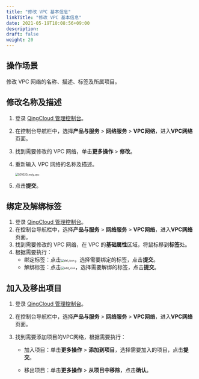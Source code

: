 ```yaml
---
title: "修改 VPC 基本信息"
linkTitle: "修改 VPC 基本信息"
date: 2021-05-19T10:08:56+09:00
description:
draft: false
weight: 20
---
```


## 操作场景

修改 VPC 网络的名称、描述、标签及所属项目。

## 修改名称及描述

1. 登录 [QingCloud 管理控制台](https://console.qingcloud.com/login)。

2. 在控制台导航栏中，选择**产品与服务** > **网络服务** > **VPC网络**，进入**VPC网络**页面。

3. 找到需要修改的 VPC 网络，单击**更多操作** > **修改**。

4. 重新输入 VPC 网络的名称及描述。

   <img src="/network/vpc_2.0/_images/501020_mdy_vpc.png" alt="501020_mdy_vpc" style="zoom:50%;" />

5. 点击**提交**。

## 绑定及解绑标签

1. 登录 [QingCloud 管理控制台](https://console.qingcloud.com/login)。
2. 在控制台导航栏中，选择**产品与服务** > **网络服务** > **VPC网络**，进入**VPC网络**页面。
3. 找到需要修改的 VPC 网络，在 VPC 的**基础属性**区域，将鼠标移到**标签**处。
4. 根据需要执行：
   - 绑定标签：点击<img src="/network/vpc_2.0/_images/501020_del_icon.png" alt="del_icon" style="zoom:50%;" />，选择需要绑定的标签，点击**提交**。
   - 解绑标签：点击<img src="/network/vpc_2.0/_images/501020_add_icon.png" alt="add_icon" style="zoom:50%;" />，选择需要解绑的标签，点击**提交**。

## 加入及移出项目

1. 登录 [QingCloud 管理控制台](https://console.qingcloud.com/login)。

2. 在控制台导航栏中，选择**产品与服务** > **网络服务** > **VPC网络**，进入**VPC网络**页面。

3. 找到需要添加项目的VPC网络，根据需要执行：

   - 加入项目：单击**更多操作** > **添加到项目**，选择需要加入的项目，点击**提交**。

   - 移出项目：单击**更多操作** > **从项目中移除**，点击**确认**。

